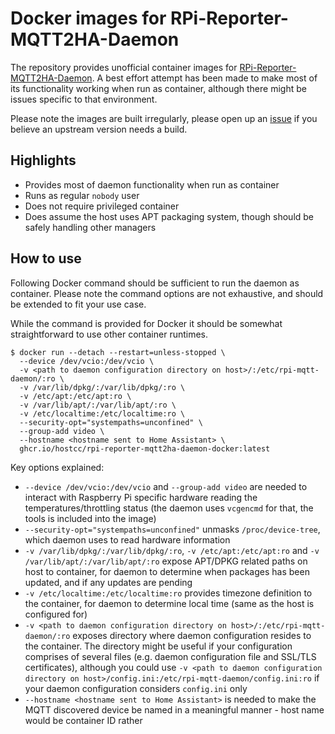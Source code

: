 # Docker images for RPi-Reporter-MQTT2HA-Daemon

The repository provides unofficial container images for
[RPi-Reporter-MQTT2HA-Daemon](https://github.com/ironsheep/RPi-Reporter-MQTT2HA-Daemon).
A best effort attempt has been made to make most of its functionality working
when run as container, although there might be issues specific to that
environment.

Please note the images are built irregularly, please open up an
[issue](https://github.com/hostcc/RPi-Reporter-MQTT2HA-Daemon-docker/issues) if
you believe an upstream version needs a build.

## Highlights

* Provides most of daemon functionality when run as container
* Runs as regular `nobody` user
* Does not require privileged container
* Does assume the host uses APT packaging system, though should be safely
  handling other managers

## How to use

Following Docker command should be sufficient to run the daemon as container.
Please note the command options are not exhaustive, and should be extended to
fit your use case.

While the command is provided for Docker it should be somewhat straightforward
to use other container runtimes.

```
$ docker run --detach --restart=unless-stopped \
  --device /dev/vcio:/dev/vcio \
  -v <path to daemon configuration directory on host>/:/etc/rpi-mqtt-daemon/:ro \
  -v /var/lib/dpkg/:/var/lib/dpkg/:ro \
  -v /etc/apt:/etc/apt:ro \
  -v /var/lib/apt/:/var/lib/apt/:ro \
  -v /etc/localtime:/etc/localtime:ro \
  --security-opt="systempaths=unconfined" \
  --group-add video \
  --hostname <hostname sent to Home Assistant> \
  ghcr.io/hostcc/rpi-reporter-mqtt2ha-daemon-docker:latest
```

Key options explained:
* `--device /dev/vcio:/dev/vcio` and `--group-add video` are needed to interact
  with Raspberry Pi specific hardware reading the temperatures/throttling status
  (the daemon uses `vcgencmd` for that, the tools is included into the image)
* `--security-opt="systempaths=unconfined"` unmasks `/proc/device-tree`, which
  daemon uses to read hardware information
* `-v /var/lib/dpkg/:/var/lib/dpkg/:ro`, `-v /etc/apt:/etc/apt:ro` and `-v
  /var/lib/apt/:/var/lib/apt/:ro` expose APT/DPKG related paths on host to
  container, for daemon to determine when packages has been updated, and if any
  updates are pending
* `-v /etc/localtime:/etc/localtime:ro` provides timezone definition to the
  container, for daemon to determine local time (same as the host is configured
  for)
* `-v <path to daemon configuration directory on
  host>/:/etc/rpi-mqtt-daemon/:ro` exposes directory where daemon configuration
  resides to the container. The directory might be useful if your configuration
  comprises of several files (e.g. daemon configuration file and SSL/TLS
  certificates), although you could use `-v <path to daemon configuration
  directory on
  host>/config.ini:/etc/rpi-mqtt-daemon/config.ini:ro` if your daemon
  configuration considers `config.ini` only
* `--hostname <hostname sent to Home Assistant>` is needed to make the MQTT
  discovered device be named in a meaningful manner - host name would be
  container ID rather
